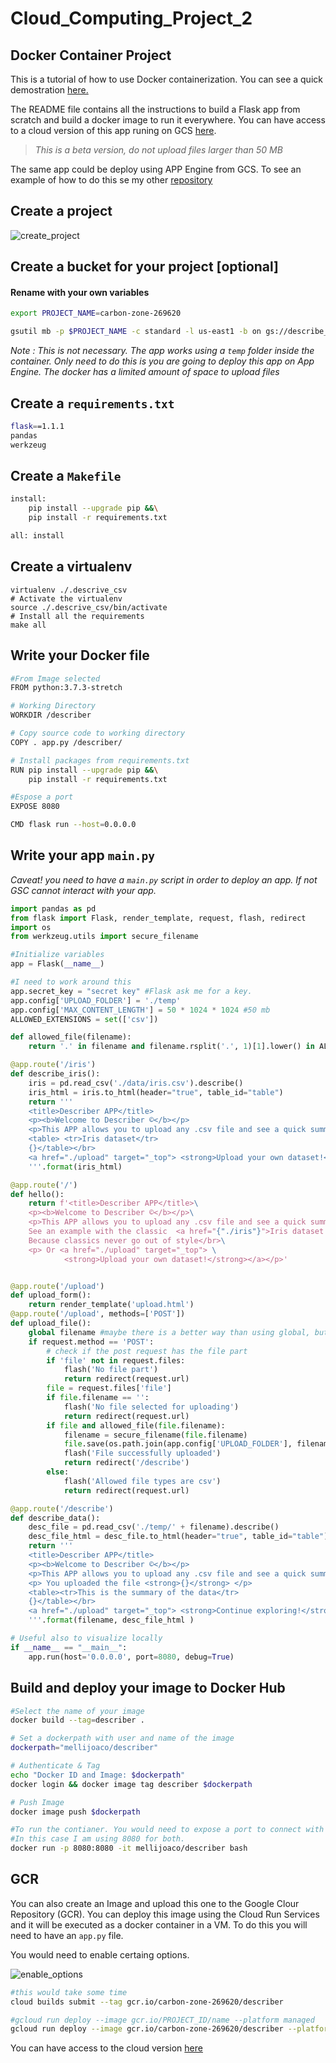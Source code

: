 # Cloud_Computing_Project_2
## Docker Container Project

This is a tutorial of how to use Docker containerization. You can see a quick demostration [here.](https://youtu.be/0v3HIwOZ064)

The README file contains all the instructions to build a Flask app from scratch and build a docker image to run it everywhere.
You can have access to a cloud version of this app runing on GCS [here](https://describer-ions6p5noa-ue.a.run.app).

> *This is a beta version, do not upload files larger than 50 MB*

The same app could be deploy using APP Engine from GCS. To see an example of how to do this se my other [repository](https://github.com/joaquinmenendez/Cloud_Computing_Project_1)


## Create a project
![create_project](https://user-images.githubusercontent.com/43391630/75630460-f32acd00-5bb8-11ea-8a74-4484a66f9223.png)

## Create a bucket for your project [optional]
#### Rename with your own variables
```bash
export PROJECT_NAME=carbon-zone-269620

gsutil mb -p $PROJECT_NAME -c standard -l us-east1 -b on gs://describe_csv_bucket/
```
*Note : This is not necessary. The app works using a `temp` folder inside the container.
 Only need to do this is you are going to deploy this app on App Engine. The docker has a limited amount of space to upload files*

## Create a `requirements.txt`
```bash
flask==1.1.1
pandas
werkzeug
```

## Create a `Makefile`
```bash
install:
	pip install --upgrade pip &&\
	pip install -r requirements.txt

all: install
```

## Create a virtualenv
```
virtualenv ./.descrive_csv
# Activate the virtualenv
source ./.descrive_csv/bin/activate
# Install all the requirements
make all
```

## Write your Docker file
```bash
#From Image selected
FROM python:3.7.3-stretch

# Working Directory
WORKDIR /describer

# Copy source code to working directory
COPY . app.py /describer/

# Install packages from requirements.txt
RUN pip install --upgrade pip &&\
    pip install -r requirements.txt

#Espose a port
EXPOSE 8080

CMD flask run --host=0.0.0.0
```

## Write your app `main.py`
*Caveat! you need to have a `main.py` script in order to deploy an app. If not GSC cannot interact with your app.*

```python
import pandas as pd
from flask import Flask, render_template, request, flash, redirect
import os
from werkzeug.utils import secure_filename

#Initialize variables
app = Flask(__name__)

#I need to work around this
app.secret_key = "secret key" #Flask ask me for a key. 
app.config['UPLOAD_FOLDER'] = './temp'
app.config['MAX_CONTENT_LENGTH'] = 50 * 1024 * 1024 #50 mb 
ALLOWED_EXTENSIONS = set(['csv'])

def allowed_file(filename):
	return '.' in filename and filename.rsplit('.', 1)[1].lower() in ALLOWED_EXTENSIONS

@app.route('/iris')
def describe_iris():
    iris = pd.read_csv('./data/iris.csv').describe()
    iris_html = iris.to_html(header="true", table_id="table")
    return '''
    <title>Describer APP</title>
    <p><b>Welcome to Describer ©</b></p>
    <p>This APP allows you to upload any .csv file and see a quick summary of the data inside.</p>
    <table> <tr>Iris dataset</tr>
    {}</table></br>
    <a href="./upload" target="_top"> <strong>Upload your own dataset!</strong></a>
    '''.format(iris_html)

@app.route('/')
def hello():
    return f'<title>Describer APP</title>\
    <p><b>Welcome to Describer ©</b></p>\
    <p>This APP allows you to upload any .csv file and see a quick summary of the data inside.</p>\
    See an example with the classic  <a href="{"./iris"}">Iris dataset.</a> </br>\
    Because classics never go out of style</br>\
    <p> Or <a href="./upload" target="_top"> \
            <strong>Upload your own dataset!</strong></a></p>'


@app.route('/upload')
def upload_form():
	return render_template('upload.html')
@app.route('/upload', methods=['POST'])
def upload_file():
	global filename #maybe there is a better way than using global, but it's the easier way now
	if request.method == 'POST':
        # check if the post request has the file part
		if 'file' not in request.files:
			flash('No file part')
			return redirect(request.url)
		file = request.files['file']
		if file.filename == '':
			flash('No file selected for uploading')
			return redirect(request.url)
		if file and allowed_file(file.filename):
			filename = secure_filename(file.filename) 
			file.save(os.path.join(app.config['UPLOAD_FOLDER'], filename))
			flash('File successfully uploaded')
			return redirect('/describe')
		else:
			flash('Allowed file types are csv')
			return redirect(request.url)

@app.route('/describe')
def describe_data():
    desc_file = pd.read_csv('./temp/' + filename).describe()
    desc_file_html = desc_file.to_html(header="true", table_id="table")
    return '''
    <title>Describer APP</title>
    <p><b>Welcome to Describer ©</b></p>
    <p>This APP allows you to upload any .csv file and see a quick summary of the data inside.</p>
    <p> You uploaded the file <strong>{}</strong> </p>
    <table><tr>This is the summary of the data</tr>
    {}</table></br>
    <a href="./upload" target="_top"> <strong>Continue exploring!</strong></a>
    '''.format(filename, desc_file_html )

# Useful also to visualize locally
if __name__ == "__main__":
    app.run(host='0.0.0.0', port=8080, debug=True)
```
## Build and deploy your image to Docker Hub
```bash
#Select the name of your image
docker build --tag=describer .

# Set a dockerpath with user and name of the image
dockerpath="mellijoaco/describer"

# Authenticate & Tag
echo "Docker ID and Image: $dockerpath"
docker login && docker image tag describer $dockerpath

# Push Image
docker image push $dockerpath 

#To run the contianer. You would need to expose a port to connect with the docker port.
#In this case I am using 8080 for both.
docker run -p 8080:8080 -it mellijoaco/describer bash       
```

## GCR
You can also create an Image and upload this one to the Google Clour Repository (GCR). 
You can deploy this image using the Cloud Run Services and it will be executed as a docker container in a VM.
To do this you will need to have an `app.py` file.

You would need to enable certaing options.

![enable_options](https://user-images.githubusercontent.com/43391630/75631313-b1e9eb80-5bbf-11ea-849d-bac67488b5be.png)

```bash
#this would take some time
cloud builds submit --tag gcr.io/carbon-zone-269620/describer

#gcloud run deploy --image gcr.io/PROJECT_ID/name --platform managed
gcloud run deploy --image gcr.io/carbon-zone-269620/describer --platform managed
```
You can have access to the cloud version [here](https://describer-ions6p5noa-ue.a.run.app)

